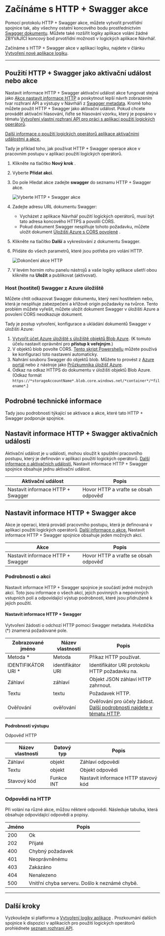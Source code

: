 
<properties
    pageTitle="Přidání HTTP + Swagger akcí v aplikacích pro použití logických operátorů | Microsoft Azure"
    description="Základní informace o HTTP + Swagger akce a operace"
    services=""
    documentationCenter=""
    authors="jeffhollan"
    manager="erikre"
    editor=""
    tags="connectors"/>

<tags
   ms.service="logic-apps"
   ms.devlang="na"
   ms.topic="article"
   ms.tgt_pltfrm="na"
   ms.workload="na"
   ms.date="07/18/2016"
   ms.author="jehollan"/>

# <a name="get-started-with-the-http--swagger-action"></a>Začínáme s HTTP + Swagger akce

Pomocí protokolu HTTP + Swagger akce, můžete vytvořit prvotřídní spojnice tak, aby všechny ostatní koncového bodu prostřednictvím [Swagger dokumentu](https://swagger.io). Můžete také rozšířit logiky aplikace volání žádné ZBÝVAJÍCÍ koncový bod prvotřídní možnosti v logických aplikace Návrhář.

Začínáme s HTTP + Swagger akce v aplikaci logiku, najdete v článku [Vytvoření nové aplikace logiku](../app-service-logic/app-service-logic-create-a-logic-app.md).

---

## <a name="use-http--swagger-as-a-trigger-or-an-action"></a>Použití HTTP + Swagger jako aktivační událost nebo akce

Nastavit informace HTTP + Swagger aktivační událost akce fungovat stejná jako [Akce nastavit informace HTTP](connectors-native-http.md) a poskytnout lepší návrh zobrazením tvar rozhraní API a výstupy v Návrháři z [Swagger metadata](https://swagger.io). Kromě toho můžete použít HTTP + Swagger jako aktivační událost. Pokud chcete provádět aktivační hlasování, řiďte se hlasování vzorku, který je popsáno v tématu [Vytvoření vlastní rozhraní API pro práci s aplikací použití logických operátorů](../app-service-logic/app-service-logic-create-api-app.md#polling-triggers).

[Další informace o použití logických operátorů aplikace aktivačními událostmi a akce.](connectors-overview.md)

Tady je příklad toho, jak používat HTTP + Swagger operace akce v pracovním postupu v aplikaci použití logických operátorů.

1. Klikněte na tlačítko **Nový krok** .
2. Vyberte **Přidat akci**.
3. Do pole Hledat akce zadejte **swagger** do seznamu HTTP + Swagger akce.

    ![Vyberte HTTP + Swagger akce](./media/connectors-native-http-swagger/using-action-1.png)

4. Zadejte adresu URL dokumentu Swagger:
    - Vycházet z aplikace Návrhář použití logických operátorů, musí být tato adresa koncového HTTPS a povolili CORS.
    - Pokud dokument Swagger nesplňuje tohoto požadavku, můžete uložit dokument [Úložišti Azure s CORS povolené](#hosting-swagger-from-storage) .
5. Klikněte na tlačítko **Další** a vykreslování z dokumentu Swagger.
6. Přidáte do všech parametrů, které jsou potřeba pro volání HTTP.

    ![Dokončení akce HTTP](./media/connectors-native-http-swagger/using-action-2.png)

1. V levém horním rohu panelu nástrojů a vaše logiky aplikace ušetří obou klikněte na **Uložit** a publikovat (aktivovat).

### <a name="host-swagger-from-azure-storage"></a>Host (hostitel) Swagger z Azure úložiště

Můžete chtít odkazovat Swagger dokumentu, který není hostitelem nebo, která je nesplňuje zabezpečení a křížově origin požadavky na tvůrce. Tento problém můžete vyřešit, můžete uložit dokument Swagger v úložišti Azure a povolení CORS neodkazuje dokument.  

Tady je postup vytvoření, konfigurace a ukládání dokumentů Swagger v úložišti Azure:

1. [Vytvořit účet Azure úložiště s úložiště objektů Blob Azure](../storage/storage-create-storage-account.md). (K tomuto účelu nastavit oprávnění pro **přístup k veřejným**.)
2. V objektů blob povolte CORS. [Tento skript Powershellu](https://github.com/logicappsio/EnableCORSAzureBlob/blob/master/EnableCORSAzureBlob.ps1) můžete používá ke konfiguraci toto nastavení automaticky.
3. Nahrání souboru Swagger do objektů blob. Můžete to provést z [Azure portál](https://portal.azure.com) nebo z nástroje jako [Průzkumníka úložišť Azure](http://storageexplorer.com/).
1. Odkaz na odkaz HTTPS do dokumentu v úložišti objektů Blob Azure. (Odkaz formát `https://*storageAccountName*.blob.core.windows.net/*container*/*filename*`.)



## <a name="technical-details"></a>Podrobné technické informace

Tady jsou podrobnosti týkající se aktivace a akce, které tato HTTP + Swagger podporuje spojnice.

## <a name="http--swagger-triggers"></a>Nastavit informace HTTP + Swagger aktivačních událostí

Aktivační událost je u události, mohou sloužit k spuštění pracovního postupu, který je definován v aplikaci použití logických operátorů. [Další informace o aktivačních událostí.](connectors-overview.md) Nastavit informace HTTP + Swagger spojnice obsahuje jednu aktivační událost.

|Aktivační událost|Popis|
|---|---|
|Nastavit informace HTTP + Swagger|Hovor HTTP a vraťte se obsah odpověď|

## <a name="http--swagger-actions"></a>Nastavit informace HTTP + Swagger akce

Akce je operaci, která provádí pracovního postupu, která je definovaná v aplikaci použití logických operátorů. [Další informace o akce.](connectors-overview.md) Nastavit informace HTTP + Swagger spojnice obsahuje jeden možných akcí.

|Akce|Popis|
|---|---|
|Nastavit informace HTTP + Swagger|Hovor HTTP a vraťte se obsah odpověď|

### <a name="action-details"></a>Podrobnosti o akci

Nastavit informace HTTP + Swagger spojnice je součástí jedné možných akcí. Toto jsou informace o všech akcí, jejich povinných a nepovinných vstupních polí a odpovídající výstup podrobnosti, které jsou přidružené k jejich použití.

#### <a name="http--swagger"></a>Nastavit informace HTTP + Swagger

Vytvoření žádosti o odchozí HTTP pomoci Swagger metadata.
Hvězdička (*) znamená požadované pole.

|Zobrazované jméno|Název vlastnosti|Popis|
|---|---|---|
|Metoda *|Metoda|Příkaz HTTP používat.|
|IDENTIFIKÁTOR URI *|identifikátor URI|Identifikátor URI protokolu HTTP požadavku na.|
|Záhlaví|záhlaví|Objekt JSON záhlaví HTTP zahrnout.|
|Textu|textu|Požadavek HTTP.|
|Ověřování|ověřování|Ověřování pro účely žádost. [Další podrobnosti najdete v tématu HTTP](./connectors-native-http.md#authentication).|

**Podrobnosti výstupu**

Odpověď HTTP

|Název vlastnosti|Datový typ|Popis|
|---|---|---|
|Záhlaví|objekt|Záhlaví odpovědí|
|Textu|objekt|Objekt odpovědi|
|Stavový kód|Funkce INT|Nastavit informace HTTP stavový kód|

### <a name="http-responses"></a>Odpovědi na HTTP

Při volání na různé akce, můžou některé odpovědi. Následuje tabulka, která obsahuje odpovídající odpovědi a popisy.

|Jméno|Popis|
|---|---|
|200|Ok|
|202|Přijaté|
|400|Chybný požadavek|
|401|Neoprávněnému|
|403|Zakázáno|
|404|Nenalezeno|
|500|Vnitřní chyba serveru. Došlo k neznámé chybě.|

---

## <a name="next-steps"></a>Další kroky

Vyzkoušejte si platformu a [Vytvoření logiky aplikace](../app-service-logic/app-service-logic-create-a-logic-app.md) . Prozkoumání dalších spojnice k dispozici v aplikacích pro použití logických operátorů prohlédnete [seznam rozhraní API](apis-list.md).
